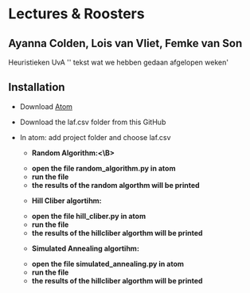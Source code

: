 # Lectures & Roosters 
## Ayanna Colden, Lois van Vliet, Femke van Son 

Heuristieken UvA 
'' tekst wat we hebben gedaan afgelopen weken' 

## Installation 
* Download [Atom](https://atom.io/)
* Download the laf.csv folder from this GitHub
* In atom: add project folder and choose laf.csv 

  - <B> Random Algorithm:<\B>
   * open the file random_algorithm.py in atom 
   * run the file 
   * the results of the random algorthm will be printed
   
  - Hill Cliber algortihm: 
   * open the file hill_cliber.py in atom 
   * run the file 
   * the results of the hillcliber algorthm will be printed
   
  - Simulated Annealing algortihm: 
   * open the file simulated_annealing.py in atom 
   * run the file 
   * the results of the hillcliber algorthm will be printed 
  
